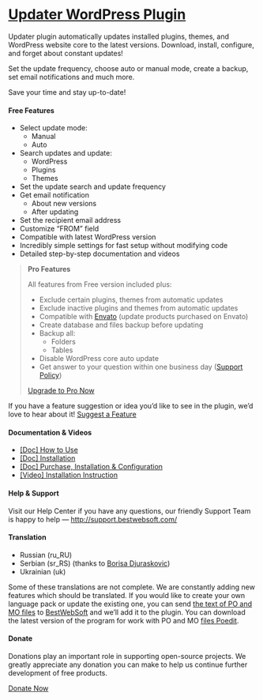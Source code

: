 <a href="https://bestwebsoft.com/products/wordpress/plugins/updater/" target=_blank>Updater WordPress Plugin</a>
========================

<p>Updater plugin automatically updates installed plugins, themes, and WordPress website core to the latest versions. Download, install, configure, and forget about constant updates!</p>
<p>Set the update frequency, choose auto or manual mode, create a backup, set email notifications and much more.</p>
<p>Save your time and stay up-to-date!</p>
<p><span class="embed-youtube" style="text-align:center; display: block;"></span></p>
<h4>Free Features</h4>
<ul>
<li>Select update mode:
<ul>
<li>Manual</li>
<li>Auto</li>
</ul>
</li>
<li>Search updates and update:
<ul>
<li>WordPress</li>
<li>Plugins</li>
<li>Themes</li>
</ul>
</li>
<li>Set the update search and update frequency</li>
<li>Get email notification
<ul>
<li>About new versions</li>
<li>After updating</li>
</ul>
</li>
<li>Set the recipient email address</li>
<li>Customize “FROM” field</li>
<li>Compatible with latest WordPress version</li>
<li>Incredibly simple settings for fast setup without modifying code</li>
<li>Detailed step-by-step documentation and videos</li>
</ul>
<blockquote>
<p><strong>Pro Features</strong></p>
<p>All features from Free version included plus:</p>
<ul>
<li>Exclude certain plugins, themes from automatic updates</li>
<li>Exclude inactive plugins and themes from automatic updates</li>
<li>Compatible with <a href="https://envato.com/" rel="nofollow">Envato</a> (update products purchased on Envato)</li>
<li>Create database and files backup before updating</li>
<li>Backup all:
<ul>
<li>Folders</li>
<li>Tables</li>
</ul>
</li>
<li>Disable WordPress core auto update</li>
<li>Get answer to your question within one business day (<a href="http://bestwebsoft.com/support-policy/" rel="nofollow">Support Policy</a>)</li>
</ul>
<p><a href="http://bestwebsoft.com/products/updater/?k=49e226d45dc4d3465a079fa62317eab2" rel="nofollow">Upgrade to Pro Now</a></p>
</blockquote>
<p>If you have a feature suggestion or idea you&#8217;d like to see in the plugin, we&#8217;d love to hear about it! <a href="http://support.bestwebsoft.com/hc/en-us/requests/new" rel="nofollow">Suggest a Feature</a></p>
<h4>Documentation &amp; Videos</h4>
<ul>
<li><a href="https://docs.google.com/document/d/1UHXGDpOJ2dZrJpPGHmH_i4U3ph50M1L2WuKC583RmTY/" rel="nofollow">[Doc] How to Use</a></li>
<li><a href="https://docs.google.com/document/d/1tzCpHUUzvRsAKrW-9vOLjJkT-43cBI0bMc05YAqNzHM/" rel="nofollow">[Doc] Installation</a></li>
<li><a href="https://docs.google.com/document/d/1sY4zig80Nbfl12PoQ8zrpIMh_6bctRd33oeDnYpqUS4/" rel="nofollow">[Doc] Purchase, Installation &amp; Configuration</a></li>
<li><a href="http://www.youtube.com/watch?v=CmHctvGHWMs" rel="nofollow">[Video] Installation Instruction</a></li>
</ul>
<h4>Help &amp; Support</h4>
<p>Visit our Help Center if you have any questions, our friendly Support Team is happy to help — <a href="http://support.bestwebsoft.com/" rel="nofollow">http://support.bestwebsoft.com/</a></p>
<h4>Translation</h4>
<ul>
<li>Russian (ru_RU)</li>
<li>Serbian (sr_RS) (thanks to <a href="mailto:&#x62;o&#114;&#105;&#115;&#x61;&#x64;&#x40;&#x77;e&#098;&#104;&#111;&#115;&#x74;&#x69;&#x6e;&#x67;&#104;&#117;&#098;&#046;&#x63;&#x6f;&#x6d;" rel="nofollow">Borisa Djuraskovic</a>)</li>
<li>Ukrainian (uk)</li>
</ul>
<p>Some of these translations are not complete. We are constantly adding new features which should be translated. If you would like to create your own language pack or update the existing one, you can send <a href="https://codex.wordpress.org/Translating_WordPress" rel="nofollow">the text of PO and MO files</a> to <a href="http://support.bestwebsoft.com/hc/en-us/requests/new" rel="nofollow">BestWebSoft</a> and we&#8217;ll add it to the plugin. You can download the latest version of the program for work with PO and MO <a href="http://www.poedit.net/download.php" rel="nofollow">files Poedit</a>.</p>
<h4>Donate</h4>
<p>Donations play an important role in supporting open-source projects. We greatly appreciate any donation you can make to help us continue further development of free products.</p>
<p><a href="http://bestwebsoft.com/donate/" rel="nofollow">Donate Now</a></p>
